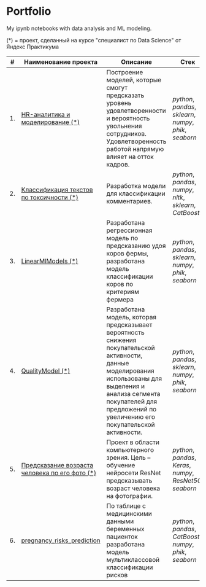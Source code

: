 # Portfolio

My ipynb notebooks with data analysis and ML modeling.

(*) = проект, сделанный на курсе "специалист по Data Science" от Яндекс Практикума

| #    | Наименование проекта                | Описание                                                     | Стек                                                         |
| ---- | ------------------------------------------------------------ | ------------------------------------------------------------ | ------------------------------------------------------------ |
| 1.   | [HR-аналитика и моделирование (*)](https://github.com/SEKO-1917/My-Yandex-Projects-from-Data-Science-course/tree/main/HR_project) | Построение моделей, которые смогут предсказать уровень удовлетворенности и вероятность увольнения сотрудников. Удовлетворенность работой напрямую влияет на отток кадров. | *python*, *pandas*, *sklearn*, *numpy*, *phik*, *seaborn*  |
| 2.   | [Классификация текстов по токсичности (*)](https://github.com/SEKO-1917/Portfolio/tree/main/texts_toxicity_project) | Разработка модели для классификации комментариев. | *python*, *pandas*, *numpy*, *nltk*, *sklearn*, *CatBoost* |
| 3.   | [LinearMlModels (*)](https://colab.research.google.com/drive/17UGZtDejEsHDywdB89_I4YCN1jNOLXtH) | Разработана регрессионная модель по предсказанию удоя коров фермы, разработана модель классификации коров по критериям фермера | *python*, *pandas*, *sklearn*, *numpy*, *phik*, *seaborn* |
| 4.   | [QualityModel (*)](https://colab.research.google.com/drive/101_vGjsry5QlySICcxugCfpfsD7Qshvz) | Разработана модель, которая предсказывает вероятность снижения покупательской активности, данные моделирования использованы для выделения и анализа сегмента покупателей для предложений по увеличению его покупательской активности. | *python*, *pandas*, *sklearn*, *numpy*, *phik*, *seaborn* |
| 5.   | [Предсказание возраста человека по его фото (*)](https://github.com/SEKO-1917/MyProjects/blob/main/AgeFromPhoto/age_from_photo_cv_project.ipynb) | Проект в области компьютерного зрения. Цель – обучение нейросети ResNet предсказывать возраст человека на фотографии. | *python*, *pandas*, *Keras*, *numpy*, *ResNet50*, *seaborn* |
| 6.   | [pregnancy_risks_prediction](https://colab.research.google.com/drive/1g2KQWOrT3Y0iCvghxgwV1Tc047v9NWc0) | По таблице с медицинскими данными беременных пациенток разработана модель мультиклассовой классификации рисков | *python*, *pandas*, *CatBoost*, *numpy*, *phik*, *seaborn* |
